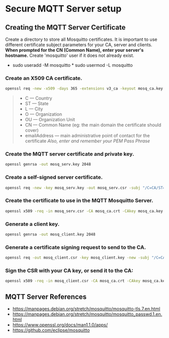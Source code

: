# Secure MQTT Server setup

## Creating the MQTT Server Certificate
Create a directory to store all Mosquitto certificates.
It is important to use different certificate subject parameters for your CA, server and clients.
**When prompted for the CN (Common Name), enter your server's hostname.**
Create 'mosquitto' user if it does not already exist.
* sudo useradd -M mosquitto
​* sudo usermod -L mosquitto

### Create an X509 CA certificate.
```bash
openssl req -new -x509 -days 365 -extensions v3_ca -keyout mosq_ca.key -out mosq_ca.crt -subj "/C=CA/ST=BC/L=**your-city**/O=**ca.your-domain.com**/OU=ca/CN=**your-hostname**/emailAddress=**your@email.com**"
```
> * C — Country
> * ST — State
> * L — City
> * O — Organization
> * OU — Organization Unit
> * CN — Common Name (eg: the main domain the certificate should cover)
> * emailAddress — main administrative point of contact for the certificate
*Also, enter and remember your PEM Pass Phrase*

### Create the MQTT server certificate and private key.
```bash
openssl genrsa -out mosq_serv.key 2048
```
### Create a self-signed server certificate.
```bash
openssl req -new -key mosq_serv.key -out mosq_serv.csr -subj "/C=CA/ST=BC/L=**your-city**/O=**server.your-domain.com**/OU=server/CN=**your-hostname**/emailAddress=**your@email.com**"
```
### Create the certificate to use in the MQTT Mosquitto Server.
```bash
openssl x509 -req -in mosq_serv.csr -CA mosq_ca.crt -CAkey mosq_ca.key -CAcreateserial -out mosq_serv.crt -days 365
```

### Generate a client key.
```bash
openssl genrsa -out mosq_client.key 2048
```

### Generate a certificate signing request to send to the CA.
```bash
openssl req -out mosq_client.csr -key mosq_client.key -new -subj "/C=CA/ST=BC/L=**your-city**/O=**client.your-domain.com**/OU=client/CN=**your-hostname**/emailAddress=**your@email.com**"
```

### Sign the CSR with your CA key, or send it to the CA:
```bash
openssl x509 -req -in mosq_client.csr -CA mosq_ca.crt -CAkey mosq_ca.key -CAcreateserial -out mosq_client.crt -days 365
```

## MQTT Server References
* <https://manpages.debian.org/stretch/mosquitto/mosquitto-tls.7.en.html>
* <https://manpages.debian.org/stretch/mosquitto/mosquitto_passwd.1.en.html>
* <https://www.openssl.org/docs/man1.1.0/apps/>
* <https://github.com/eclipse/mosquitto>
